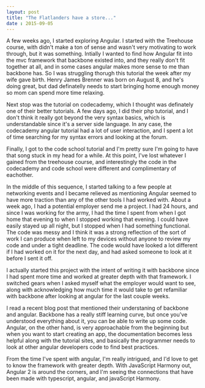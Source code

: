 ```yaml
---
layout: post
title: "The Flatlanders have a store..."
date : 2015-09-05
---
```


A few weeks ago, I started exploring Angular.  I started with the Treehouse course, with didn't make a ton of sense and wasn't very motivating to work through, but it was something.  Intially I wanted to find how Angular fit into the mvc framework that backbone existed into, and they really don't fit together at all, and in some cases angular makes more sense to me than backbone has.  So I was struggling thorugh this tutorial the week after my wife gave birth.  Henry James Brenner was born on August 8, and he's doing great, but dad definatelly needs to start bringing home enough money so mom can spend more time relaxing.

Next stop was the tutorial on codecademy, which I thought was definately one of their better tutorials. A few days ago, I did their php tutorial, and I don't think it really got beyond the very syntax basics, which is understandable since it's a server side language.  In any case, the codecademy angular tutorial had a lot of user interaction, and I spent a lot of time searching for my syntax errors and looking at the forum.

Finally, I got to the code school tutorial and I'm pretty sure I'm going to have that song stuck in my head for a while.  At this point, I've lost whatever I gained from the treehouse course, and interestingly the code in the codecademy and code school were different and complimentary of eachother.

In the middle of this sequence, I started talking to a few people at networking events and I became relieved as mentioning Angular seemed to have more traction than any of the other tools I had worked with. About a week ago, I had a potential employer send me a project.  I had 24 hours, and since I was working for the army, I had the time I spent from when I got home that evening to when I stopped working that evening.  I could have easily stayed up all night, but I stopped when I had something functional.  The code was messy and I think it was a strong reflection of the sort of work I can produce when left to my devices without anyone to review my code and under a tight deadline.  The code would have looked a lot different if I had worked on it for the next day, and had asked someone to look at it before I sent it off.  

I actually started this project with the intent of writing it with backbone since I had spent more time and worked at greater depth with that framework.  I switched gears when I asked myself what the employer would want to see, along with acknowledging how much time it would take to get refamiliar with backbone after looking at angular for the last couple weeks.  

I read a recent blog post that mentioned their understaning of backbone and angular.  Backbone has a really stiff learning curve, but once you've understood everything about it, you can be able to write up some code.  Angular, on the other hand, is very approachable from the beginning but when you want to start creating an app, the documentation becomes less helpful along with the tutorial sites, and basically the programmer needs to look at other angular developers code to find best practices.

From the time I've spent with angular, I'm really intrigued, and I'd love to get to know the framework with greater depth.  With JavaScript Harmony out, Angular 2 is around the corners, and I'm seeing the connections that have been made with typescript, angular, and javaScript Harmony.  
